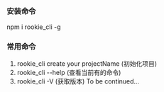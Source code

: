### 安装命令
npm i rookie_cli -g
### 常用命令
1. rookie_cli create your projectName (初始化项目)
1. rookie_cli --help (查看当前有的命令)
1. rookie_cli -V (获取版本)
To be continued...
  